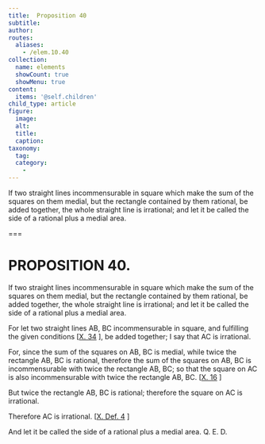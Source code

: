 ```yaml
---
title:  Proposition 40
subtitle: 
author:
routes:
  aliases:
    - /elem.10.40
collection:
  name: elements
  showCount: true
  showMenu: true
content:
  items: '@self.children'
child_type: article
figure:
  image:
  alt:
  title:
  caption:
taxonomy:
  tag:
  category:
    - 
---
```


<p><hi rend="ital">If two straight lines incommensurable in square which make the sum of the squares on them medial</hi>, <hi rend="ital">but the rectangle contained by them rational</hi>, <hi rend="ital">be added together, the whole straight line is irrational; and let it be called the</hi>
       <hi rend="bold">side of a rational plus a medial area</hi>. <pb n="89"/></p>

===

<h1>PROPOSITION 40.</h1>
<p><span class="ital">If two straight lines incommensurable in square which make the sum of the squares on them medial</span>, <span class="ital">but the rectangle contained by them rational</span>, <span class="ital">be added together, the whole straight line is irrational; and let it be called the</span>
       <span class="bold">side of a rational plus a medial area</span>. <pb n="89"/></p>

<p>For let two straight lines <span class="ital">AB</span>, <span class="ital">BC</span> incommensurable in square, and fulfilling the given conditions [<a href="/elem.10.34">X. 34</a>
], be added together; I say that <span class="ital">AC</span> is irrational. 
      </p>

<p>For, since the sum of the squares on <span class="ital">AB</span>, <span class="ital">BC</span> is medial, while twice the rectangle <span class="ital">AB</span>, <span class="ital">BC</span> is rational, therefore the sum of the squares on <span class="ital">AB</span>, <span class="ital">BC</span> is incommensurable with twice the rectangle <span class="ital">AB</span>, <span class="ital">BC</span>; so that the square on <span class="ital">AC</span> is also incommensurable with twice the rectangle <span class="ital">AB</span>, <span class="ital">BC</span>. [<a href="/elem.10.16">X. 16</a>
] </p>

<p>But twice the rectangle <span class="ital">AB</span>, <span class="ital">BC</span> is rational; therefore the square on <span class="ital">AC</span> is irrational. </p>

<p>Therefore <span class="ital">AC</span> is irrational. [<a href="/elem.10.def.4">X. Def. 4</a>
] </p>

<p>And let it be called the <span class="bold">side of a rational plus a medial area</span>. Q. E. D.</p>
